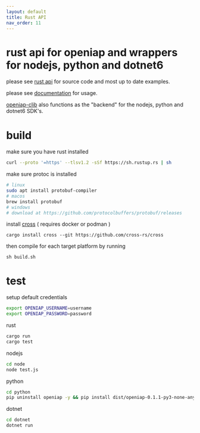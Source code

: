 ```yaml
---
layout: default
title: Rust API
nav_order: 11
---
```


# rust api for openiap and wrappers for nodejs, python and dotnet6
please see [rust api](https://github.com/openiap/rustapi/) for source code and most up to date examples.

please see [documentation](https://docs.rs/openiap-client/latest/openiap_client/) for usage.

[openiap-clib](https://crates.io/crates/openiap-clib) also functions as the "backend" for the nodejs, python and dotnet6 SDK's.

# build
make sure you have rust installed
```bash
curl --proto '=https' --tlsv1.2 -sSf https://sh.rustup.rs | sh
```
make sure protoc is installed
```bash
# linux
sudo apt install protobuf-compiler
# macos
brew install protobuf
# windows
# download at https://github.com/protocolbuffers/protobuf/releases
```
install [cross](https://github.com/cross-rs/cross) ( requires docker or podman )
```
cargo install cross --git https://github.com/cross-rs/cross
```
then compile for each target platform by running
```
sh build.sh
```

# test
setup default credentials

```bash
export OPENIAP_USERNAME=username
export OPENIAP_PASSWORD=password
```

rust
```bash
cargo run
cargo test
```

nodejs
```bash
cd node
node test.js
```

python
```bash
cd python
pip uninstall openiap -y && pip install dist/openiap-0.1.1-py3-none-any.whl && python test.py

```
dotnet
```bash
cd dotnet
dotnet run
```
